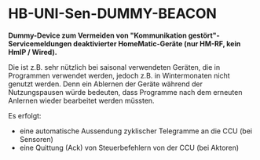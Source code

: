 # HB-UNI-Sen-DUMMY-BEACON
**Dummy-Device zum Vermeiden von "Kommunikation gestört"-Servicemeldungen deaktivierter HomeMatic-Geräte (nur HM-RF, kein HmIP / Wired).**<br/>

Die ist z.B. sehr nützlich bei saisonal verwendeten Geräten, die in Programmen verwendet werden, jedoch z.B. in Wintermonaten nicht genutzt werden.
Denn ein Ablernen der Geräte während der Nutzungspausen würde bedeuten, dass Programme nach dem erneuten Anlernen wieder bearbeitet werden müssten.

Es erfolgt:
 - eine automatische Aussendung zyklischer Telegramme an die CCU (bei Sensoren)
 - eine Quittung (Ack) von Steuerbefehlern von der CCU (bei Aktoren)
